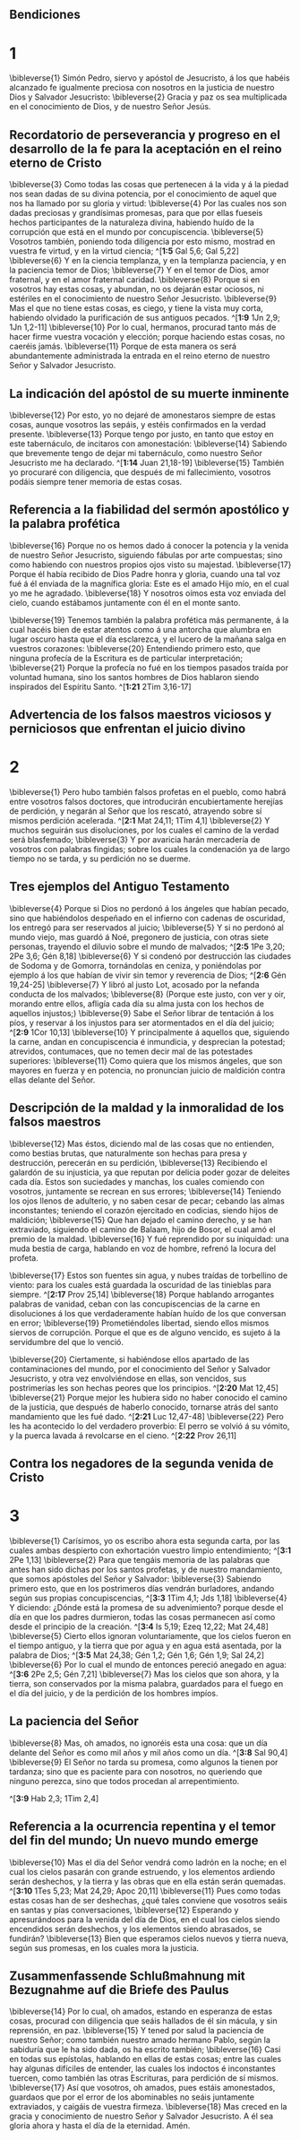 ## Bendiciones
# 1 
\bibleverse{1} Simón Pedro, siervo y apóstol de Jesucristo, á los que habéis alcanzado fe igualmente preciosa con nosotros en la justicia de nuestro Dios y Salvador Jesucristo: \bibleverse{2} Gracia y paz os sea multiplicada en el conocimiento de Dios, y de nuestro Señor Jesús. 





## Recordatorio de perseverancia y progreso en el desarrollo de la fe para la aceptación en el reino eterno de Cristo
\bibleverse{3} Como todas las cosas que pertenecen á la vida y á la piedad nos sean dadas de su divina potencia, por el conocimiento de aquel que nos ha llamado por su gloria y virtud: \bibleverse{4} Por las cuales nos son dadas preciosas y grandísimas promesas, para que por ellas fueseis hechos participantes de la naturaleza divina, habiendo huído de la corrupción que está en el mundo por concupiscencia. \bibleverse{5} Vosotros también, poniendo toda diligencia por esto mismo, mostrad en vuestra fe virtud, y en la virtud ciencia; ^[**1:5** Gal 5,6; Gal 5,22] \bibleverse{6} Y en la ciencia templanza, y en la templanza paciencia, y en la paciencia temor de Dios; \bibleverse{7} Y en el temor de Dios, amor fraternal, y en el amor fraternal caridad. \bibleverse{8} Porque si en vosotros hay estas cosas, y abundan, no os dejarán estar ociosos, ni estériles en el conocimiento de nuestro Señor Jesucristo. \bibleverse{9} Mas el que no tiene estas cosas, es ciego, y tiene la vista muy corta, habiendo olvidado la purificación de sus antiguos pecados. ^[**1:9** 1Jn 2,9; 1Jn 1,2-11] \bibleverse{10} Por lo cual, hermanos, procurad tanto más de hacer firme vuestra vocación y elección; porque haciendo estas cosas, no caeréis jamás. \bibleverse{11} Porque de esta manera os será abundantemente administrada la entrada en el reino eterno de nuestro Señor y Salvador Jesucristo. 


 

## La indicación del apóstol de su muerte inminente
\bibleverse{12} Por esto, yo no dejaré de amonestaros siempre de estas cosas, aunque vosotros las sepáis, y estéis confirmados en la verdad presente. \bibleverse{13} Porque tengo por justo, en tanto que estoy en este tabernáculo, de incitaros con amonestación: \bibleverse{14} Sabiendo que brevemente tengo de dejar mi tabernáculo, como nuestro Señor Jesucristo me ha declarado. ^[**1:14** Juan 21,18-19] \bibleverse{15} También yo procuraré con diligencia, que después de mi fallecimiento, vosotros podáis siempre tener memoria de estas cosas. 




## Referencia a la fiabilidad del sermón apostólico y la palabra profética
\bibleverse{16} Porque no os hemos dado á conocer la potencia y la venida de nuestro Señor Jesucristo, siguiendo fábulas por arte compuestas; sino como habiendo con nuestros propios ojos visto su majestad. \bibleverse{17} Porque él había recibido de Dios Padre honra y gloria, cuando una tal voz fué á él enviada de la magnífica gloria: Este es el amado Hijo mío, en el cual yo me he agradado. \bibleverse{18} Y nosotros oímos esta voz enviada del cielo, cuando estábamos juntamente con él en el monte santo. 


\bibleverse{19} Tenemos también la palabra profética más permanente, á la cual hacéis bien de estar atentos como á una antorcha que alumbra en lugar oscuro hasta que el día esclarezca, y el lucero de la mañana salga en vuestros corazones: \bibleverse{20} Entendiendo primero esto, que ninguna profecía de la Escritura es de particular interpretación; \bibleverse{21} Porque la profecía no fué en los tiempos pasados traída por voluntad humana, sino los santos hombres de Dios hablaron siendo inspirados del Espíritu Santo. ^[**1:21** 2Tim 3,16-17] 
 

## Advertencia de los falsos maestros viciosos y perniciosos que enfrentan el juicio divino
# 2 
\bibleverse{1} Pero hubo también falsos profetas en el pueblo, como habrá entre vosotros falsos doctores, que introducirán encubiertamente herejías de perdición, y negarán al Señor que los rescató, atrayendo sobre sí mismos perdición acelerada. ^[**2:1** Mat 24,11; 1Tim 4,1] \bibleverse{2} Y muchos seguirán sus disoluciones, por los cuales el camino de la verdad será blasfemado; \bibleverse{3} Y por avaricia harán mercadería de vosotros con palabras fingidas; sobre los cuales la condenación ya de largo tiempo no se tarda, y su perdición no se duerme. 




## Tres ejemplos del Antiguo Testamento
\bibleverse{4} Porque si Dios no perdonó á los ángeles que habían pecado, sino que habiéndolos despeñado en el infierno con cadenas de oscuridad, los entregó para ser reservados al juicio; \bibleverse{5} Y si no perdonó al mundo viejo, mas guardó á Noé, pregonero de justicia, con otras siete personas, trayendo el diluvio sobre el mundo de malvados; ^[**2:5** 1Pe 3,20; 2Pe 3,6; Gén 8,18] \bibleverse{6} Y si condenó por destrucción las ciudades de Sodoma y de Gomorra, tornándolas en ceniza, y poniéndolas por ejemplo á los que habían de vivir sin temor y reverencia de Dios; ^[**2:6** Gén 19,24-25] \bibleverse{7} Y libró al justo Lot, acosado por la nefanda conducta de los malvados; \bibleverse{8} (Porque este justo, con ver y oir, morando entre ellos, afligía cada día su alma justa con los hechos de aquellos injustos;) \bibleverse{9} Sabe el Señor librar de tentación á los píos, y reservar á los injustos para ser atormentados en el día del juicio; ^[**2:9** 1Cor 10,13] \bibleverse{10} Y principalmente á aquellos que, siguiendo la carne, andan en concupiscencia é inmundicia, y desprecian la potestad; atrevidos, contumaces, que no temen decir mal de las potestades superiores: \bibleverse{11} Como quiera que los mismos ángeles, que son mayores en fuerza y en potencia, no pronuncian juicio de maldición contra ellas delante del Señor. 


  

## Descripción de la maldad y la inmoralidad de los falsos maestros
\bibleverse{12} Mas éstos, diciendo mal de las cosas que no entienden, como bestias brutas, que naturalmente son hechas para presa y destrucción, perecerán en su perdición, \bibleverse{13} Recibiendo el galardón de su injusticia, ya que reputan por delicia poder gozar de deleites cada día. Estos son suciedades y manchas, los cuales comiendo con vosotros, juntamente se recrean en sus errores; \bibleverse{14} Teniendo los ojos llenos de adulterio, y no saben cesar de pecar; cebando las almas inconstantes; teniendo el corazón ejercitado en codicias, siendo hijos de maldición; \bibleverse{15} Que han dejado el camino derecho, y se han extraviado, siguiendo el camino de Balaam, hijo de Bosor, el cual amó el premio de la maldad. \bibleverse{16} Y fué reprendido por su iniquidad: una muda bestia de carga, hablando en voz de hombre, refrenó la locura del profeta. 


\bibleverse{17} Estos son fuentes sin agua, y nubes traídas de torbellino de viento: para los cuales está guardada la oscuridad de las tinieblas para siempre. ^[**2:17** Prov 25,14] \bibleverse{18} Porque hablando arrogantes palabras de vanidad, ceban con las concupiscencias de la carne en disoluciones á los que verdaderamente habían huído de los que conversan en error; \bibleverse{19} Prometiéndoles libertad, siendo ellos mismos siervos de corrupción. Porque el que es de alguno vencido, es sujeto á la servidumbre del que lo venció. 



\bibleverse{20} Ciertamente, si habiéndose ellos apartado de las contaminaciones del mundo, por el conocimiento del Señor y Salvador Jesucristo, y otra vez envolviéndose en ellas, son vencidos, sus postrimerías les son hechas peores que los principios. ^[**2:20** Mat 12,45] \bibleverse{21} Porque mejor les hubiera sido no haber conocido el camino de la justicia, que después de haberlo conocido, tornarse atrás del santo mandamiento que les fué dado. ^[**2:21** Luc 12,47-48] \bibleverse{22} Pero les ha acontecido lo del verdadero proverbio: El perro se volvió á su vómito, y la puerca lavada á revolcarse en el cieno. ^[**2:22** Prov 26,11] 
   

## Contra los negadores de la segunda venida de Cristo
# 3 
\bibleverse{1} Carísimos, yo os escribo ahora esta segunda carta, por las cuales ambas despierto con exhortación vuestro limpio entendimiento; ^[**3:1** 2Pe 1,13] \bibleverse{2} Para que tengáis memoria de las palabras que antes han sido dichas por los santos profetas, y de nuestro mandamiento, que somos apóstoles del Señor y Salvador: \bibleverse{3} Sabiendo primero esto, que en los postrimeros días vendrán burladores, andando según sus propias concupiscencias, ^[**3:3** 1Tim 4,1; Jds 1,18] \bibleverse{4} Y diciendo: ¿Dónde está la promesa de su advenimiento? porque desde el día en que los padres durmieron, todas las cosas permanecen así como desde el principio de la creación. ^[**3:4** Is 5,19; Ezeq 12,22; Mat 24,48] \bibleverse{5} Cierto ellos ignoran voluntariamente, que los cielos fueron en el tiempo antiguo, y la tierra que por agua y en agua está asentada, por la palabra de Dios; ^[**3:5** Mat 24,38; Gén 1,2; Gén 1,6; Gén 1,9; Sal 24,2] \bibleverse{6} Por lo cual el mundo de entonces pereció anegado en agua: ^[**3:6** 2Pe 2,5; Gén 7,21] \bibleverse{7} Mas los cielos que son ahora, y la tierra, son conservados por la misma palabra, guardados para el fuego en el día del juicio, y de la perdición de los hombres impíos. 


    

## La paciencia del Señor
\bibleverse{8} Mas, oh amados, no ignoréis esta una cosa: que un día delante del Señor es como mil años y mil años como un día. ^[**3:8** Sal 90,4] \bibleverse{9} El Señor no tarda su promesa, como algunos la tienen por tardanza; sino que es paciente para con nosotros, no queriendo que ninguno perezca, sino que todos procedan al arrepentimiento. 

^[**3:9** Hab 2,3; 1Tim 2,4] 
 

## Referencia a la ocurrencia repentina y el temor del fin del mundo; Un nuevo mundo emerge
\bibleverse{10} Mas el día del Señor vendrá como ladrón en la noche; en el cual los cielos pasarán con grande estruendo, y los elementos ardiendo serán deshechos, y la tierra y las obras que en ella están serán quemadas. ^[**3:10** 1Tes 5,23; Mat 24,29; Apoc 20,11] \bibleverse{11} Pues como todas estas cosas han de ser deshechas, ¿qué tales conviene que vosotros seáis en santas y pías conversaciones, \bibleverse{12} Esperando y apresurándoos para la venida del día de Dios, en el cual los cielos siendo encendidos serán deshechos, y los elementos siendo abrasados, se fundirán? \bibleverse{13} Bien que esperamos cielos nuevos y tierra nueva, según sus promesas, en los cuales mora la justicia. 




## Zusammenfassende Schlußmahnung mit Bezugnahme auf die Briefe des Paulus
\bibleverse{14} Por lo cual, oh amados, estando en esperanza de estas cosas, procurad con diligencia que seáis hallados de él sin mácula, y sin reprensión, en paz. \bibleverse{15} Y tened por salud la paciencia de nuestro Señor; como también nuestro amado hermano Pablo, según la sabiduría que le ha sido dada, os ha escrito también; \bibleverse{16} Casi en todas sus epístolas, hablando en ellas de estas cosas; entre las cuales hay algunas difíciles de entender, las cuales los indoctos é inconstantes tuercen, como también las otras Escrituras, para perdición de sí mismos. \bibleverse{17} Así que vosotros, oh amados, pues estáis amonestados, guardaos que por el error de los abominables no seáis juntamente extraviados, y caigáis de vuestra firmeza. \bibleverse{18} Mas creced en la gracia y conocimiento de nuestro Señor y Salvador Jesucristo. A él sea gloria ahora y hasta el día de la eternidad. Amén. 